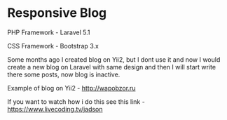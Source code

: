 # Responsive Blog
PHP Framework - Laravel 5.1

CSS Framework - Bootstrap 3.x

Some months ago I created blog on Yii2, but I dont use it and now I would create a new blog on Laravel with same design and then I will start write there some posts, now blog is inactive.

Example of blog on Yii2 - http://wapobzor.ru

If you want to watch how i do this see this link - https://www.livecoding.tv/jadson
